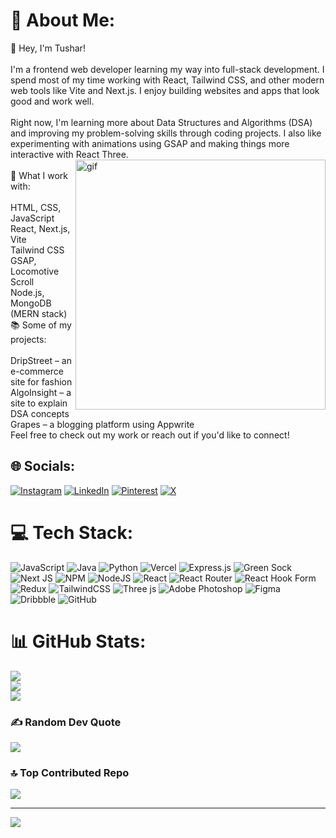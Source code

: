 # 💫 About Me:
👋 Hey, I'm Tushar!<br><br>I'm a frontend web developer learning my way into full-stack development. I spend most of my time working with React, Tailwind CSS, and other modern web tools like Vite and Next.js. I enjoy building websites and apps that look good and work well.<br><br>Right now, I'm learning more about Data Structures and Algorithms (DSA) and improving my problem-solving skills through coding projects. I also like experimenting with animations using GSAP and making things more interactive with React Three.<br>
<img align="right" alt="gif" width="400" src="https://i.pinimg.com/originals/1f/a2/2b/1fa22befc10e3cbacd58c5b407a97997.gif">
<br>🔧 What I work with:<br><br>HTML, CSS, JavaScript<br>React, Next.js, Vite<br>Tailwind CSS<br>GSAP, Locomotive Scroll<br>Node.js, MongoDB (MERN stack)<br>📚 Some of my projects:<br><br>DripStreet – an e-commerce site for fashion<br>AlgoInsight – a site to explain DSA concepts<br>Grapes – a blogging platform using Appwrite<br>Feel free to check out my work or reach out if you'd like to connect!

## 🌐 Socials:
[![Instagram](https://img.shields.io/badge/Instagram-%23E4405F.svg?logo=Instagram&logoColor=white)](https://instagram.com/https://www.instagram.com/_tush_ar._._/) [![LinkedIn](https://img.shields.io/badge/LinkedIn-%230077B5.svg?logo=linkedin&logoColor=white)](https://linkedin.com/in/https://www.linkedin.com/in/tushar-bhatt-05b8b11a5/) [![Pinterest](https://img.shields.io/badge/Pinterest-%23E60023.svg?logo=Pinterest&logoColor=white)](https://pinterest.com/https://in.pinterest.com/jeontuskie/) [![X](https://img.shields.io/badge/X-black.svg?logo=X&logoColor=white)](https://x.com/https://x.com/Tushar_Bhatt_) 

# 💻 Tech Stack:
![JavaScript](https://img.shields.io/badge/javascript-%23323330.svg?style=flat&logo=javascript&logoColor=%23F7DF1E) ![Java](https://img.shields.io/badge/java-%23ED8B00.svg?style=flat&logo=openjdk&logoColor=white) ![Python](https://img.shields.io/badge/python-3670A0?style=flat&logo=python&logoColor=ffdd54) ![Vercel](https://img.shields.io/badge/vercel-%23000000.svg?style=flat&logo=vercel&logoColor=white) ![Express.js](https://img.shields.io/badge/express.js-%23404d59.svg?style=flat&logo=express&logoColor=%2361DAFB) ![Green Sock](https://img.shields.io/badge/green%20sock-88CE02?style=flat&logo=greensock&logoColor=white) ![Next JS](https://img.shields.io/badge/Next-black?style=flat&logo=next.js&logoColor=white) ![NPM](https://img.shields.io/badge/NPM-%23CB3837.svg?style=flat&logo=npm&logoColor=white) ![NodeJS](https://img.shields.io/badge/node.js-6DA55F?style=flat&logo=node.js&logoColor=white) ![React](https://img.shields.io/badge/react-%2320232a.svg?style=flat&logo=react&logoColor=%2361DAFB) ![React Router](https://img.shields.io/badge/React_Router-CA4245?style=flat&logo=react-router&logoColor=white) ![React Hook Form](https://img.shields.io/badge/React%20Hook%20Form-%23EC5990.svg?style=flat&logo=reacthookform&logoColor=white) ![Redux](https://img.shields.io/badge/redux-%23593d88.svg?style=flat&logo=redux&logoColor=white) ![TailwindCSS](https://img.shields.io/badge/tailwindcss-%2338B2AC.svg?style=flat&logo=tailwind-css&logoColor=white) ![Three js](https://img.shields.io/badge/threejs-black?style=flat&logo=three.js&logoColor=white) ![Adobe Photoshop](https://img.shields.io/badge/adobe%20photoshop-%2331A8FF.svg?style=flat&logo=adobe%20photoshop&logoColor=white) ![Figma](https://img.shields.io/badge/figma-%23F24E1E.svg?style=flat&logo=figma&logoColor=white) ![Dribbble](https://img.shields.io/badge/Dribbble-EA4C89?style=flat&logo=dribbble&logoColor=white) ![GitHub](https://img.shields.io/badge/github-%23121011.svg?style=flat&logo=github&logoColor=white)
# 📊 GitHub Stats:
![](https://github-readme-stats.vercel.app/api?username=TusharBhatt-2003&theme=codeSTACKr&hide_border=true&include_all_commits=false&count_private=false)<br/>
![](https://github-readme-streak-stats.herokuapp.com/?user=TusharBhatt-2003&theme=codeSTACKr&hide_border=true)<br/>
![](https://github-readme-stats.vercel.app/api/top-langs/?username=TusharBhatt-2003&theme=codeSTACKr&hide_border=true&include_all_commits=false&count_private=false&layout=compact)

### ✍️ Random Dev Quote
![](https://quotes-github-readme.vercel.app/api?type=vetical&theme=merko)

### 🔝 Top Contributed Repo
![](https://github-contributor-stats.vercel.app/api?username=TusharBhatt-2003&limit=5&theme=gotham&combine_all_yearly_contributions=true)

---
[![](https://visitcount.itsvg.in/api?id=TusharBhatt-2003&icon=0&color=9)](https://visitcount.itsvg.in)

<!-- Proudly created with GPRM ( https://gprm.itsvg.in ) -->
